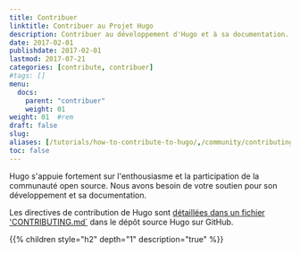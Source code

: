 ```yaml
---
title: Contribuer
linktitle: Contribuer au Projet Hugo
description: Contribuer au développement d'Hugo et à sa documentation.
date: 2017-02-01
publishdate: 2017-02-01
lastmod: 2017-07-21
categories: [contribute, contribuer]
#tags: []
menu:
  docs:
    parent: "contribuer"
    weight: 01
weight: 01	#rem
draft: false
slug:
aliases: [/tutorials/how-to-contribute-to-hugo/,/community/contributing/]
toc: false
---
```

Hugo s'appuie fortement sur l'enthousiasme et la participation de la communauté open source. Nous avons besoin de votre soutien pour son développement et sa documentation.

Les directives de contribution de Hugo sont [détaillées dans un fichier 'CONTRIBUTING.md`](https://github.com/gohugoio/hugo/blob/master/CONTRIBUTING.md) dans le dépôt source Hugo sur GitHub.

{{% children style="h2" depth="1" description="true" %}}